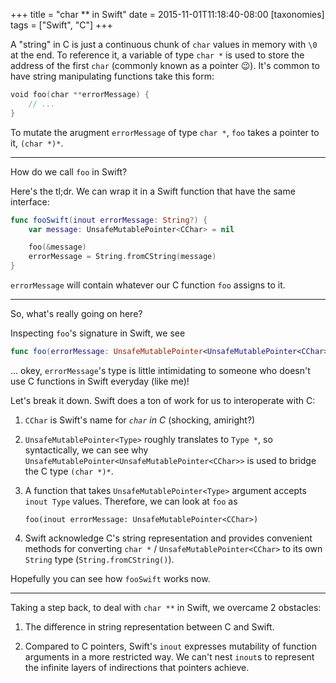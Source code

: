 +++
title = "char ** in Swift"
date = 2015-11-01T11:18:40-08:00
[taxonomies]
tags = ["Swift", "C"]
+++

A "string" in C is just a continuous chunk of `char` values in memory with
`\0` at the end. To reference it, a variable of type `char *` is used to store
the address of the first `char` (commonly known as a pointer 😉).  It's common
to have string manipulating functions take this form:

```swift
void foo(char **errorMessage) {
    // ...
}
```

To mutate the arugment `errorMessage` of type `char *`, `foo` takes a pointer
to it, `(char *)*`.

<hr />

How do we call `foo` in Swift?

Here's the tl;dr. We can wrap it in a Swift function that have the same
interface:

```swift
func fooSwift(inout errorMessage: String?) {
    var message: UnsafeMutablePointer<CChar> = nil

    foo(&message)
    errorMessage = String.fromCString(message)
}
```

`errorMessage` will contain whatever our C function `foo` assigns to it.

<hr />

So, what's really going on here?

Inspecting `foo`'s signature in Swift, we see

```swift
func foo(errorMessage: UnsafeMutablePointer<UnsafeMutablePointer<CChar>>)
```

… okey, `errorMessage`'s type is little intimidating to someone who doesn't
use C functions in Swift everyday (like me)!

Let's break it down. Swift does a ton of work for us to interoperate with C:

1.  `CChar` is Swift's name for *`char` in C* (shocking, amiright?)

2.  `UnsafeMutablePointer<Type>` roughly translates to `Type *`, so
    syntactically, we can see why
    `UnsafeMutablePointer<UnsafeMutablePointer<CChar>>` is used to bridge the
    C type `(char *)*`.

3.  A function that takes `UnsafeMutablePointer<Type>` argument accepts
    `inout Type` values. Therefore, we can look at `foo` as

        foo(inout errorMessage: UnsafeMutablePointer<CChar>)

4.  Swift acknowledge C's string representation and provides convenient
    methods for converting `char *` / `UnsafeMutablePointer<CChar>` to its own
    `String` type (`String.fromCString()`).

Hopefully you can see how `fooSwift` works now.

<hr />

Taking a step back, to deal with `char **` in Swift, we overcame 2 obstacles:

1.  The difference in string representation between C and Swift.

2.  Compared to C pointers, Swift's `inout` expresses mutability of function
    arguments in a more restricted way. We can't nest `inout`s to represent
    the infinite layers of indirections that pointers achieve.
